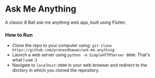 # Ask Me Anything

A classic 8 Ball ask me anything web app, built using Flutter.

### How to Run
- Clone the repo to your computer using: 
  `git clone https://github.com/pranavdhawan/ask-me-anything`
- Launch a web server using `python -m SimpleHTTPServer 8000`. That's what I use :}
- Navigate to `localhost:8000` in your web browser and redirect to the dirctory in which you cloned the repository. 
